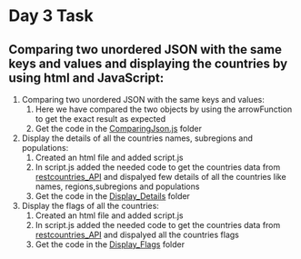 # Day 3 Task
## **Comparing two unordered JSON with the same keys and values and displaying the countries by using html and JavaScript:**

1. Comparing two unordered JSON with the same keys and values:
   1. Here we have compared the two objects by using the arrowFunction to get the exact result as expected
   2. Get the code in the [ComparingJson.js](./ComparingJson/) folder
2. Display the details of all the countries names, subregions and populations:
   1. Created an html file and added script.js
   2. In script.js added the needed code to get the countries data from [restcountries_API](https://restcountries.com/v3.1/all) and dispalyed few details of all the countries like names, regions,subregions and populations
   3. Get the code in the [Display_Details](./Display%20Details/) folder
3. Display the flags of all the countries:
   1. Created an html file and added script.js
   2. In script.js added the needed code to get the countries data from [restcountries_API](https://restcountries.com/v3.1/all) and dispalyed all the countries flags
   3. Get the code in the [Display_Flags](./Display%20Flag/) folder
   